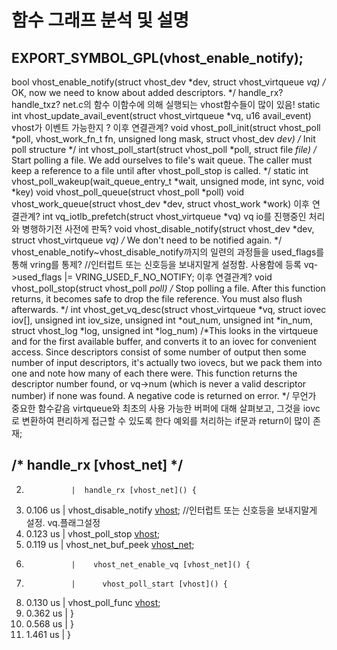 # 함수 그래프 분석 및 설명
## EXPORT_SYMBOL_GPL(vhost_enable_notify);
bool vhost_enable_notify(struct vhost_dev *dev, struct vhost_virtqueue *vq)
/* OK, now we need to know about added descriptors. */
handle_rx? handle_txz?
net.c의 함수
이함수에 의해 실행되는 vhost함수들이 많이 있음!
static int vhost_update_avail_event(struct vhost_virtqueue *vq, u16 avail_event)
vhost가 이벤트 가능한지 ?
이후 연결관계?
void vhost_poll_init(struct vhost_poll *poll, vhost_work_fn_t fn, unsigned long mask, struct vhost_dev *dev)
/* Init poll structure */
int vhost_poll_start(struct vhost_poll *poll, struct file *file)
/* Start polling a file. We add ourselves to file's wait queue. The caller must keep a reference to a file until after vhost_poll_stop is called. */
static int vhost_poll_wakeup(wait_queue_entry_t *wait, unsigned mode, int sync,  void *key)
void vhost_poll_queue(struct vhost_poll *poll)
void vhost_work_queue(struct vhost_dev *dev, struct vhost_work *work)
이후 연결관계?
int vq_iotlb_prefetch(struct vhost_virtqueue *vq)
vq io를 진행중인 처리와 병행하기전 사전에 판독?
void vhost_disable_notify(struct vhost_dev *dev, struct vhost_virtqueue *vq)
/* We don't need to be notified again. */
 vhost_enable_notify~vhost_disable_notify까지의 일련의 과정들을 used_flags를 통해 vring를 통제?
//인터럽트 또는 신호등을 보내지말게 설정함.  사용함에 등록 vq->used_flags |= VRING_USED_F_NO_NOTIFY;
이후 연결관계?
void vhost_poll_stop(struct vhost_poll *poll)
/* Stop polling a file. After this function returns, it becomes safe to drop the file reference. You must also flush afterwards. */
int vhost_get_vq_desc(struct vhost_virtqueue *vq, struct iovec iov[], unsigned int iov_size, unsigned int *out_num, unsigned int *in_num, struct vhost_log *log, unsigned int *log_num)
/*This looks in the virtqueue and for the first available buffer, and converts it to an iovec for convenient access.  Since descriptors consist of some number of output then some number of input descriptors, it's actually two iovecs, but we pack them into one and note how many of each there were. This function returns the descriptor number found, or vq->num (which is never a valid descriptor number) if none was found.  A negative code is returned on error. */
무언가 중요한 함수같음
virtqueue와 최초의 사용 가능한 버퍼에 대해 살펴보고, 그것을 iovc로 변환하여 편리하게 접근할 수 있도록 한다
예외를 처리하는 if문과 return이 많이 존재;


 ## /* handle_rx [vhost_net] */
 2)               |  handle_rx [vhost_net]() {
 2)   0.106 us    |    vhost_disable_notify [vhost]();  //인터럽트 또는 신호등을 보내지말게 설정. vq.플래그설정   
 2)   0.123 us    |    vhost_poll_stop [vhost]();
 2)   0.119 us    |    vhost_net_buf_peek [vhost_net]();
 2)               |    vhost_net_enable_vq [vhost_net]() {
 2)               |      vhost_poll_start [vhost]() {
 2)   0.130 us    |        vhost_poll_func [vhost]();
 2)   0.362 us    |      }
 2)   0.568 us    |    }
 2)   1.461 us    |  }
